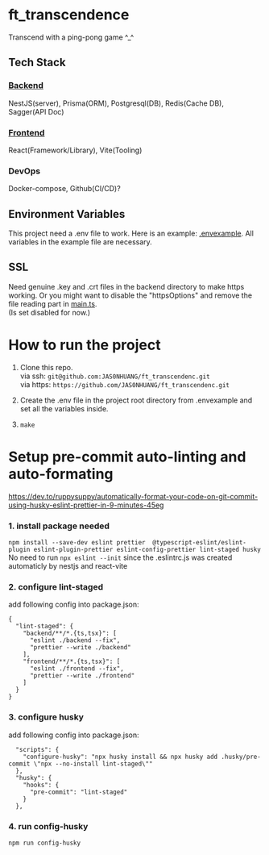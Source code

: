 # ft_transcendence

Transcend with a ping-pong game ^\_^

## Tech Stack

### [Backend](backend)

NestJS(server), Prisma(ORM), Postgresql(DB), Redis(Cache DB), Sagger(API Doc)

### [Frontend](frontend)

React(Framework/Library), Vite(Tooling)

### DevOps

Docker-compose, Github(CI/CD)?

## Environment Variables

This project need a .env file to work. Here is an example: [.envexample](.envexample). All variables in the example file are necessary.

## SSL

Need genuine .key and .crt files in the backend directory to make https working. Or you might want to disable the "httpsOptions" and remove the file reading part in [main.ts](backend/src/main.ts).  
(Is set disabled for now.)

# How to run the project

1. Clone this repo.  
   via ssh: `git@github.com:JAS0NHUANG/ft_transcendenc.git`  
   via https: `https://github.com/JAS0NHUANG/ft_transcendenc.git`

2. Create the .env file in the project root directory from .envexample and set all the variables inside.

3. `make`

# Setup pre-commit auto-linting and auto-formating

https://dev.to/ruppysuppy/automatically-format-your-code-on-git-commit-using-husky-eslint-prettier-in-9-minutes-45eg

### 1. install package needed

`npm install --save-dev eslint prettier  @typescript-eslint/eslint-plugin eslint-plugin-prettier eslint-config-prettier lint-staged husky`
No need to run `npx eslint --init` since the .eslintrc.js was created automaticly by nestjs and react-vite

### 2. configure lint-staged

add following config into package.json:

```
{
  "lint-staged": {
    "backend/**/*.{ts,tsx}": [
      "eslint ./backend --fix",
      "prettier --write ./backend"
    ],
    "frontend/**/*.{ts,tsx}": [
      "eslint ./frontend --fix",
      "prettier --write ./frontend"
    ]
  }
}
```

### 3. configure husky

add following config into package.json:

```
  "scripts": {
    "configure-husky": "npx husky install && npx husky add .husky/pre-commit \"npx --no-install lint-staged\""
  },
  "husky": {
    "hooks": {
      "pre-commit": "lint-staged"
    }
  },
```

### 4. run config-husky

`npm run config-husky`
